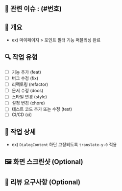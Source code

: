 ## 🔗 관련 이슈 : (#번호)

## 📌 개요

<!-- 이 PR에서 어떤 작업을 했는지 간단하게 요약해주세요. -->

- ex) 마이페이지 > 포인트 필터 기능 퍼블리싱 완료

## 🔍 작업 유형

- [ ] 기능 추가 (feat)
- [ ] 버그 수정 (fix)
- [ ] 리팩토링 (refactor)
- [ ] 문서 수정 (docs)
- [ ] 스타일 변경 (style)
- [ ] 설정 변경 (chore)
- [ ] 테스트 코드 추가 또는 수정 (test)
- [ ] CI/CD (ci)

## 🧩 작업 상세

<!-- 작업한 내용을 상세히 설명해주세요. 왜 이런 구현을 했는지도 적어주세요. -->

- ex) `DialogContent` 하단 고정되도록 `translate-y-0` 적용

## 🖼️ 화면 스크린샷 (Optional)

<!-- UI 변경 사항이 있을 경우 스크린샷 첨부해주세요. -->

## 💬 리뷰 요구사항 (Optional)

<!-- 리뷰어가 특별히 봐주었으면 하는 부분을 작성해주세요. -->
